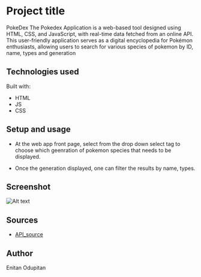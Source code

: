 # Project title

PokeDex
The Pokedex Application is a web-based tool designed using HTML, CSS, and JavaScript, with real-time data fetched from an online API. This user-friendly application serves as a digital encyclopedia for Pokémon enthusiasts, allowing users to search for various species of pokemon by ID, name, types and generation

## Technologies used

Built with:

- HTML
- JS
- CSS


## Setup and usage

- At the web app front page, select from the drop down select tag to choose which geenration of 
pokemon species that needs to be displayed.

- Once the generation displayed, one can filter the results by name, types. 

## Screenshot
![Alt text](<images/Screenshot 2023-10-14 at 17.46.28.png>)
## Sources

- [API_source](https://pokeapi.co/api/v2/pokemon)


## Author

Enitan Odupitan


